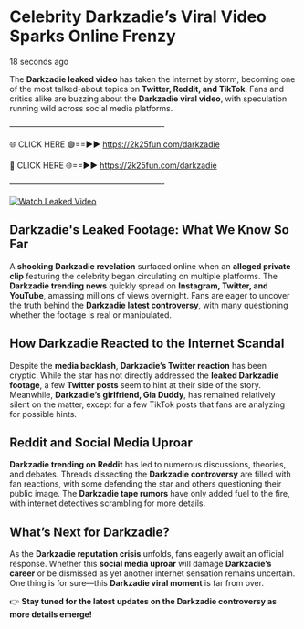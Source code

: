 # Celebrity Darkzadie’s Viral Video Sparks Online Frenzy

18 seconds ago

The **Darkzadie leaked video** has taken the internet by storm, becoming one of the most talked-about topics on **Twitter, Reddit, and TikTok**. Fans and critics alike are buzzing about the **Darkzadie viral video**, with speculation running wild across social media platforms.

———————————————————-

🌐 CLICK HERE 🟢==►► https://2k25fun.com/darkzadie

🔴 CLICK HERE 🌐==►► https://2k25fun.com/darkzadie

———————————————————-

[![Watch Leaked Video](https://miro.medium.com/v2/resize:fit:828/format:webp/1*cilzJN44JGOrTw9NJCrNHA.gif "Watch Leaked Video")](https://2k25fun.com/darkzadie)

## **Darkzadie's Leaked Footage: What We Know So Far**  
A **shocking Darkzadie revelation** surfaced online when an **alleged private clip** featuring the celebrity began circulating on multiple platforms. The **Darkzadie trending news** quickly spread on **Instagram, Twitter, and YouTube**, amassing millions of views overnight. Fans are eager to uncover the truth behind the **Darkzadie latest controversy**, with many questioning whether the footage is real or manipulated.  

## **How Darkzadie Reacted to the Internet Scandal**  
Despite the **media backlash**, **Darkzadie’s Twitter reaction** has been cryptic. While the star has not directly addressed the **leaked Darkzadie footage**, a few **Twitter posts** seem to hint at their side of the story. Meanwhile, **Darkzadie’s girlfriend, Gia Duddy**, has remained relatively silent on the matter, except for a few TikTok posts that fans are analyzing for possible hints.  

## **Reddit and Social Media Uproar**  
**Darkzadie trending on Reddit** has led to numerous discussions, theories, and debates. Threads dissecting the **Darkzadie controversy** are filled with fan reactions, with some defending the star and others questioning their public image. The **Darkzadie tape rumors** have only added fuel to the fire, with internet detectives scrambling for more details.  

## **What’s Next for Darkzadie?**  
As the **Darkzadie reputation crisis** unfolds, fans eagerly await an official response. Whether this **social media uproar** will damage **Darkzadie’s career** or be dismissed as yet another internet sensation remains uncertain. One thing is for sure—this **Darkzadie viral moment** is far from over.  

👉 **Stay tuned for the latest updates on the Darkzadie controversy as more details emerge!**  